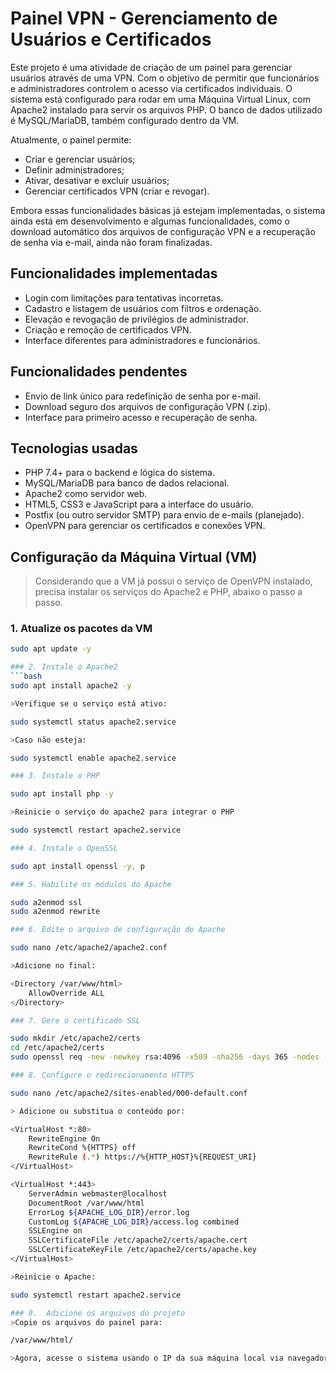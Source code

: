# Painel VPN - Gerenciamento de Usuários e Certificados

Este projeto é uma atividade de criação de um painel para gerenciar usuários através de uma VPN. Com o objetivo de permitir que funcionários e administradores controlem o acesso via certificados individuais.
O sistema está configurado para rodar em uma Máquina Virtual Linux, com Apache2 instalado para servir os arquivos PHP. O banco de dados utilizado é MySQL/MariaDB, também configurado dentro da VM.    

Atualmente, o painel permite:

- Criar e gerenciar usuários;
- Definir administradores;
- Ativar, desativar e excluir usuários;
- Gerenciar certificados VPN (criar e revogar).

Embora essas funcionalidades básicas já estejam implementadas, o sistema ainda está em desenvolvimento e algumas funcionalidades, como o download automático dos arquivos de configuração VPN e a recuperação de senha via e-mail, ainda não foram finalizadas.

## Funcionalidades implementadas

- Login com limitações para tentativas incorretas.
- Cadastro e listagem de usuários com filtros e ordenação.
- Elevação e revogação de privilégios de administrador.
- Criação e remoção de certificados VPN.
- Interface diferentes para administradores e funcionários.

## Funcionalidades pendentes

- Envio de link único para redefinição de senha por e-mail.
- Download seguro dos arquivos de configuração VPN (.zip).
- Interface para primeiro acesso e recuperação de senha.

## Tecnologias usadas

- PHP 7.4+ para o backend e lógica do sistema.
- MySQL/MariaDB para banco de dados relacional.
- Apache2 como servidor web.
- HTML5, CSS3 e JavaScript para a interface do usuário.
- Postfix (ou outro servidor SMTP) para envio de e-mails (planejado).
- OpenVPN para gerenciar os certificados e conexões VPN.

## Configuração da Máquina Virtual (VM)

> Considerando que a VM já possui o serviço de OpenVPN instalado, precisa instalar os serviços do Apache2 e PHP, abaixo o passo a passo.

### 1. Atualize os pacotes da VM
```bash
sudo apt update -y

### 2. Instale o Apache2
```bash
sudo apt install apache2 -y

>Verifique se o serviço está ativo:

sudo systemctl status apache2.service

>Caso não esteja:

sudo systemctl enable apache2.service

### 3. Instale o PHP

sudo apt install php -y

>Reinicie o serviço do apache2 para integrar o PHP

sudo systemctl restart apache2.service

### 4. Instale o OpenSSL

sudo apt install openssl -y, p

### 5. Habilite os módulos do Apache

sudo a2enmod ssl
sudo a2enmod rewrite

### 6. Edite o arquivo de configuração do Apache

sudo nano /etc/apache2/apache2.conf

>Adicione no final:

<Directory /var/www/html>
    AllowOverride ALL
</Directory>

### 7. Gere o certificado SSL

sudo mkdir /etc/apache2/certs
cd /etc/apache2/certs
sudo openssl req -new -newkey rsa:4096 -x509 -sha256 -days 365 -nodes -out apache.cert -keyout apache.key

### 8. Configure o redirecionamento HTTPS

sudo nano /etc/apache2/sites-enabled/000-default.conf

> Adicione ou substitua o conteúdo por:

<VirtualHost *:80>
    RewriteEngine On
    RewriteCond %{HTTPS} off
    RewriteRule (.*) https://%{HTTP_HOST}%{REQUEST_URI}
</VirtualHost>

<VirtualHost *:443>
    ServerAdmin webmaster@localhost
    DocumentRoot /var/www/html
    ErrorLog ${APACHE_LOG_DIR}/error.log
    CustomLog ${APACHE_LOG_DIR}/access.log combined
    SSLEngine on
    SSLCertificateFile /etc/apache2/certs/apache.cert
    SSLCertificateKeyFile /etc/apache2/certs/apache.key
</VirtualHost>

>Reinicie o Apache:

sudo systemctl restart apache2.service

### 9.  Adicione os arquivos do projeto
>Copie os arquivos do painel para:

/var/www/html/

>Agora, acesse o sistema usando o IP da sua máquina local via navegador.

